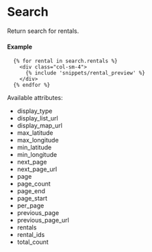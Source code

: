 # Search

Return search for rentals.

#### Example

~~~ liquid
  {% for rental in search.rentals %}
    <div class="col-sm-4">
      {% include 'snippets/rental_preview' %}
    </div>
  {% endfor %}
~~~

Available attributes:

* display_type
* display_list_url
* display_map_url
* max_latitude
* max_longitude
* min_latitude
* min_longitude
* next_page
* next_page_url
* page
* page_count
* page_end
* page_start
* per_page
* previous_page
* previous_page_url
* rentals
* rental_ids
* total_count

